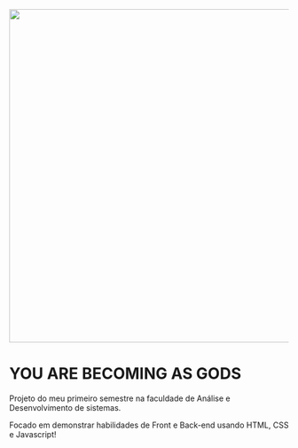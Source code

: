 <img src="https://i.pinimg.com/564x/49/ec/2c/49ec2cf0f275f4aa211d6da5d9136b4a.jpg" width="600px">

# YOU ARE BECOMING AS GODS

Projeto do meu primeiro semestre na faculdade de Análise e Desenvolvimento de sistemas.

Focado em demonstrar habilidades de Front e Back-end usando HTML, CSS e Javascript!